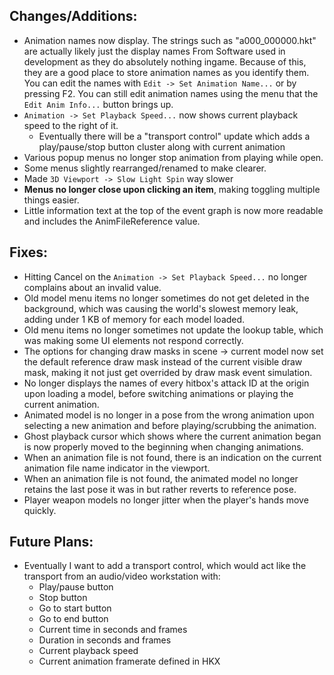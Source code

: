 ## **Changes/Additions**:
* Animation names now display. The strings such as "a000_000000.hkt" are actually likely just the display names From Software used in development as they do absolutely nothing ingame. Because of this, they are a good place to store animation names as you identify them. You can edit the names with `Edit -> Set Animation Name...` or by pressing F2. You can still edit animation names using the menu that the `Edit Anim Info...` button brings up.
* `Animation -> Set Playback Speed...` now shows current playback speed to the right of it.
  * Eventually there will be a "transport control" update which adds a play/pause/stop button cluster along with current animation 
* Various popup menus no longer stop animation from playing while open.
* Some menus slightly rearranged/renamed to make clearer.
* Made `3D Viewport -> Slow Light Spin` way slower
* **Menus no longer close upon clicking an item**, making toggling multiple things easier.
* Little information text at the top of the event graph is now more readable and includes the AnimFileReference value.

## **Fixes**:
* Hitting Cancel on the `Animation -> Set Playback Speed...` no longer complains about an invalid value.
* Old model menu items no longer sometimes do not get deleted in the background, which was causing the world's slowest memory leak, adding under 1 KB of memory for each model loaded.
* Old menu items no longer sometimes not update the lookup table, which was making some UI elements not respond correctly.
* The options for changing draw masks in scene -> current model now set the default reference draw mask instead of the current visible draw mask, making it not just get overrided by draw mask event simulation.
* No longer displays the names of every hitbox's attack ID at the origin upon loading a model, before switching animations or playing the current animation.
* Animated model is no longer in a pose from the wrong animation upon selecting a new animation and before playing/scrubbing the animation.
* Ghost playback cursor which shows where the current animation began is now properly moved to the beginning when changing animations.
* When an animation file is not found, there is an indication on the current animation file name indicator in the viewport.
* When an animation file is not found, the animated model no longer retains the last pose it was in but rather reverts to reference pose.
* Player weapon models no longer jitter when the player's hands move quickly.

## **Future Plans**:
* Eventually I want to add a transport control, which would act like the transport from an audio/video workstation with:
  * Play/pause button
  * Stop button
  * Go to start button
  * Go to end button
  * Current time in seconds and frames
  * Duration in seconds and frames
  * Current playback speed
  * Current animation framerate defined in HKX